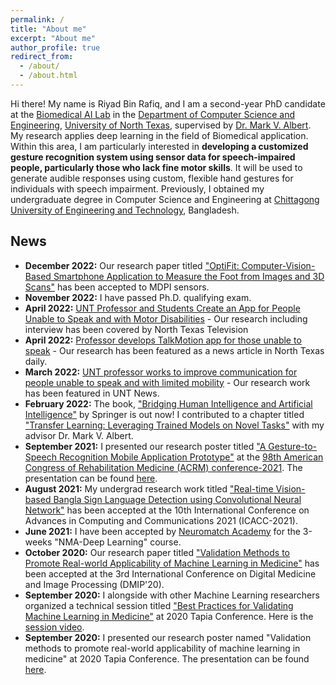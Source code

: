 ```yaml
---
permalink: /
title: "About me"
excerpt: "About me"
author_profile: true
redirect_from: 
  - /about/
  - /about.html
---
```


Hi there! My name is Riyad Bin Rafiq, and I am a second-year PhD candidate at the [Biomedical AI Lab](https://www.biomed-ai.com/home) in the [Department of Computer Science and Engineering](https://computerscience.engineering.unt.edu/), [University of North Texas](https://www.unt.edu/), supervised by [Dr. Mark V. Albert](https://sites.google.com/view/biomed-ai/people/mark-v-albert). My research applies deep learning in the field of Biomedical application. Within this area, I am particularly interested in **developing a customized gesture recognition system using sensor data for speech-impaired people, particularly those who lack fine motor skills**. It will be used to generate audible responses using custom, flexible hand gestures for individuals with speech impairment. Previously, I obtained my undergraduate degree in Computer Science and Engineering at [Chittagong University of Engineering and Technology](https://www.cuet.ac.bd/), Bangladesh. 

News
------
- **December 2022:** Our research paper titled ["OptiFit: Computer-Vision-Based Smartphone Application to Measure the Foot from Images and 3D Scans"](https://www.mdpi.com/1424-8220/22/23/9554) has been accepted to MDPI sensors.
- **November 2022:** I have passed Ph.D. qualifying exam.
- **April 2022:** [UNT Professor and Students Create an App for People Unable to Speak and with Motor Disabilities](https://www.northtexastelevision.com/post/unt-professor-and-students-create-an-app-to-improve-communication-among-the-disabled) - Our research including interview has been covered by North Texas Television
- **April 2022:** [Professor develops TalkMotion app for those unable to speak](https://www.ntdaily.com/professor-develops-talkmotion-app-for-those-unable-to-speak/) - Our research has been featured as a news article in North Texas daily. 
- **March 2022:** [UNT professor works to improve communication for people unable to speak and with limited mobility](https://news.unt.edu/news-releases/unt-professor-works-improve-communication-people-unable-speak-and-limited-mobility) - Our research work has been featured in UNT News.
- **February 2022:** The book, ["Bridging Human Intelligence and Artificial Intelligence"](https://link.springer.com/book/10.1007/978-3-030-84729-6) by Springer is out now! I contributed to a chapter titled ["Transfer Learning: Leveraging Trained Models on Novel Tasks"](https://link.springer.com/chapter/10.1007/978-3-030-84729-6_4) with my advisor Dr. Mark V. Albert.
- **September 2021:** I presented our research poster titled ["A Gesture-to-Speech Recognition Mobile Application Prototype"](https://www.sciencedirect.com/science/article/pii/S0003999321012831) at the [98th American Congress of Rehabilitation Medicine (ACRM) conference-2021](https://acrm.org/meetings/2021-annual-conference/). The presentation can be found [here](https://drive.google.com/file/d/1fhAtlYBALeYWYc0jBJgnK-GKQOB6CxaP/view?usp=sharing).
- **August 2021:** My undergrad research work titled ["Real-time Vision-based Bangla Sign Language Detection using Convolutional Neural Network"](https://ieeexplore.ieee.org/abstract/document/9708141) has been accepted at the 10th International Conference on Advances in Computing and Communications 2021 (ICACC-2021).
- **June 2021:** I have been accepted by [Neuromatch Academy](https://academy.neuromatch.io/) for the 3-weeks "NMA-Deep Learning" course.
- **October 2020:** Our research paper titled ["Validation Methods to Promote Real-world Applicability of Machine Learning in Medicine"](https://dl.acm.org/doi/abs/10.1145/3441369.3441372) has been accepted at the 3rd International Conference on Digital Medicine and Image Processing (DMIP'20).
- **September 2020:** I alongside with other Machine Learning researchers organized a technical session titled ["Best Practices for Validating Machine Learning in Medicine"](https://tapia.harmonyapp.com/schedule/friday-september-18-2020/200pm-315pm/best-practices-for-validating-machine-learning-in-medicine/) at 2020 Tapia Conference. Here is the [session video](https://www.youtube.com/watch?v=YrtqujFsUco&ab_channel=TheBiomedicalAILabatUNT).
- **September 2020:** I presented our research poster named "Validation methods to promote real-world applicability of machine learning in medicine" at 2020 Tapia Conference. The presentation can be found [here](https://drive.google.com/file/d/1-ZCSfBYEvfRfv2AwdSI3CGROKYaP6-eW/view?usp=sharing).
